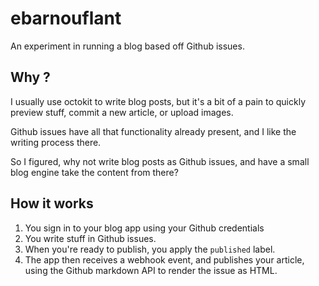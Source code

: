 # ebarnouflant

An experiment in running a blog based off Github issues.

## Why ?

I usually use octokit to write blog posts, but it's a bit of a pain to quickly preview stuff, commit a new article, or upload images.

Github issues have all that functionality already present, and I like the writing process there.

So I figured, why not write blog posts as Github issues, and have a small blog engine take the content from there?

## How it works

1. You sign in to your blog app using your Github credentials
1. You write stuff in Github issues.
1. When you're ready to publish, you apply the `published` label.
1. The app then receives a webhook event, and publishes your article, using the Github markdown API to render the issue as HTML.
